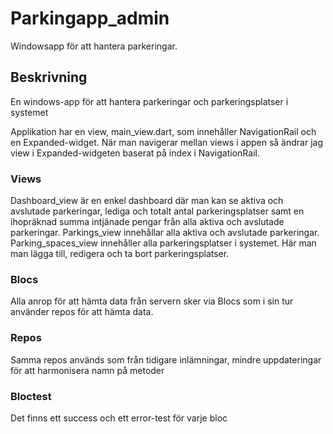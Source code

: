 # Parkingapp_admin

Windowsapp för att hantera parkeringar. 

## Beskrivning
En windows-app för att hantera parkeringar och parkeringsplatser i systemet

Applikation har en view, main_view.dart, som innehåller NavigationRail och en Expanded-widget.
När man navigerar mellan views i appen så ändrar jag view i Expanded-widgeten baserat på index i NavigationRail.

### Views
Dashboard_view är en enkel dashboard där man kan se aktiva och avslutade parkeringar, lediga och totalt antal parkeringsplatser samt en ihopräknad summa intjänade pengar från alla aktiva och avslutade parkeringar.
Parkings_view innehållar alla aktiva och avslutade parkeringar. 
Parking_spaces_view innehåller alla parkeringsplatser i systemet. Här man man lägga till, redigera och ta bort parkeringsplatser.

### Blocs
Alla anrop för att hämta data från servern sker via Blocs som i sin tur använder repos för att hämta data.

### Repos
Samma repos används som från tidigare inlämningar, mindre uppdateringar för att harmonisera namn på metoder

### Bloctest
Det finns ett success och ett error-test för varje bloc
